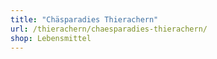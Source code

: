 ```yaml
---
title: "Chäsparadies Thierachern"
url: /thierachern/chaesparadies-thierachern/
shop: Lebensmittel
---
```

